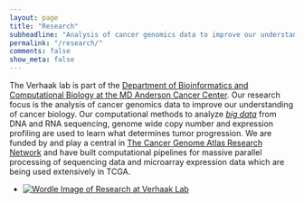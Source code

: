 ```yaml
---
layout: page
title: "Research"
subheadline: "Analysis of cancer genomics data to improve our understanding of cancer biology"
permalink: "/research/"
comments: false
show_meta: false
---
```


The Verhaak lab is part of the [Department of Bioinformatics and Computational Biology at the MD Anderson Cancer Center](http://bioinformatics.mdanderson.org/). Our research focus is the analysis of cancer genomics data to improve our understanding of cancer biology. Our computational methods to analyze *[big data](https://en.wikipedia.org/wiki/Big_data)* from DNA and RNA sequencing, genome wide copy number and expression profiling are used to learn what determines tumor progression. We are funded by and play a central in [The Cancer Genome Atlas Research Network](http://cancergenome.nih.gov) and have built computational pipelines for massive parallel processing of sequencing data and microarray expression data which are being used extensively in TCGA.

<ul class="small-block-grid-1">
<li><a href="{{ site.url }}/publications"><img alt="Wordle Image of Research at Verhaak Lab" title="Research at Verhaak Lab" src="{{ site.url }}/images/publpics/wordle_verhaak.png"></a></li>
</ul>
